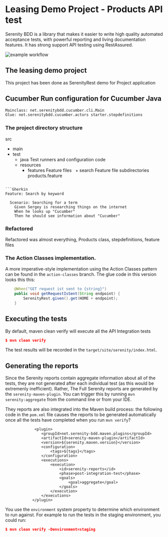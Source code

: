 # Leasing Demo Project - Products API test

Serenity BDD is a library that makes it easier to write high quality automated acceptance tests, with powerful reporting and living documentation features. It has strong support API testing using RestAssured.

![example workflow](https://github.com/perovicp/leaseplan-example/actions/workflows/maven.yml/badge.svg)
## The leasing demo project
This project has been done as SerenityRest demo for Project application

## Cucumber Run configuration for Cucumber Java
```sh
Mainclass: net.serenitybdd.cucumber.cli.Main
Glue: net.serenitybdd.cucumber.actors starter.stepdefinitions
```

### The project directory structure

src
  + main
  + test
    + java                        Test runners and configuration code
    + resources
      + features                    Feature files
     + search                  Feature file subdirectories 
             products.feature
```

```Gherkin
Feature: Search by keyword

  Scenario: Searching for a term
    Given Sergey is researching things on the internet
    When he looks up "Cucumber"
    Then he should see information about "Cucumber"
```

### Refactored
Refactored was almost everything, Products class, stepdefinitions, feature files

### The Action Classes implementation.

A more imperative-style implementation using the Action Classes pattern can be found in the `action-classes` branch. The glue code in this version looks this this:

```java
    @When("GET request ist sent to {string}")
    public void getRequestIsSent(String endpoint) {
        SerenityRest.given().get(HOME + endpoint);
    }
```

## Executing the tests

By default, maven clean verify will execute all the API Integration tests
```json
$ mvn clean verify
```
The test results will be recorded in the `target/site/serenity/index.html`.

## Generating the reports
Since the Serenity reports contain aggregate information about all of the tests, they are not generated after each individual test (as this would be extremenly inefficient). Rather, The Full Serenity reports are generated by the `serenity-maven-plugin`. You can trigger this by running `mvn serenity:aggregate` from the command line or from your IDE.

They reports are also integrated into the Maven build process: the following code in the `pom.xml` file causes the reports to be generated automatically once all the tests have completed when you run `mvn verify`?

```
             <plugin>
                <groupId>net.serenity-bdd.maven.plugins</groupId>
                <artifactId>serenity-maven-plugin</artifactId>
                <version>${serenity.maven.version}</version>
                <configuration>
                    <tags>${tags}</tags>
                </configuration>
                <executions>
                    <execution>
                        <id>serenity-reports</id>
                        <phase>post-integration-test</phase>
                        <goals>
                            <goal>aggregate</goal>
                        </goals>
                    </execution>
                </executions>
            </plugin>
```

You use the `environment` system property to determine which environment to run against. For example to run the tests in the staging environment, you could run:
```json
$ mvn clean verify -Denvironment=staging
```